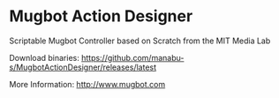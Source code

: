 # Mugbot Action Designer
Scriptable Mugbot Controller based on Scratch from the MIT Media Lab

Download binaries: https://github.com/manabu-s/MugbotActionDesigner/releases/latest

More Information: http://www.mugbot.com
